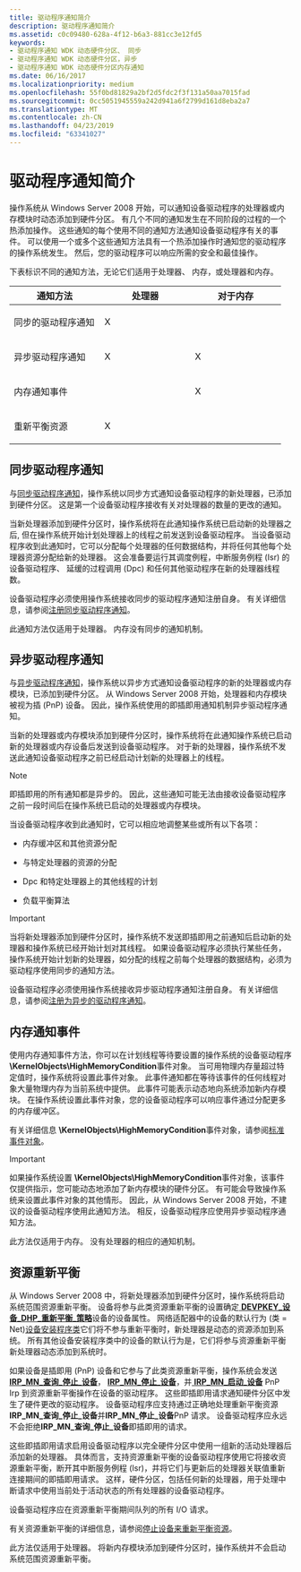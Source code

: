 ```yaml
---
title: 驱动程序通知简介
description: 驱动程序通知简介
ms.assetid: c0c09480-628a-4f12-b6a3-881cc3e12fd5
keywords:
- 驱动程序通知 WDK 动态硬件分区、 同步
- 驱动程序通知 WDK 动态硬件分区，异步
- 驱动程序通知 WDK 动态硬件分区内存通知
ms.date: 06/16/2017
ms.localizationpriority: medium
ms.openlocfilehash: 55f0bd81829a2bf2d5fdc2f3f131a50aa7015fad
ms.sourcegitcommit: 0cc5051945559a242d941a6f2799d161d8eba2a7
ms.translationtype: MT
ms.contentlocale: zh-CN
ms.lasthandoff: 04/23/2019
ms.locfileid: "63341027"
---
```

# <a name="introduction-to-driver-notification"></a>驱动程序通知简介

操作系统从 Windows Server 2008 开始，可以通知设备驱动程序的处理器或内存模块时动态添加到硬件分区。 有几个不同的通知发生在不同阶段的过程的一个热添加操作。 这些通知的每个使用不同的通知方法通知设备驱动程序有关的事件。 可以使用一个或多个这些通知方法具有一个热添加操作时通知您的驱动程序的操作系统发生。 然后，您的驱动程序可以响应所需的安全和最佳操作。

下表标识不同的通知方法，无论它们适用于处理器、 内存，或处理器和内存。

<table>
<colgroup>
<col width="33%" />
<col width="33%" />
<col width="33%" />
</colgroup>
<thead>
<tr class="header">
<th>通知方法</th>
<th>处理器</th>
<th>对于内存</th>
</tr>
</thead>
<tbody>
<tr class="odd">
<td><p>同步的驱动程序通知</p></td>
<td><p>X</p></td>
<td></td>
</tr>
<tr class="even">
<td><p>异步驱动程序通知</p></td>
<td><p>X</p></td>
<td><p>X</p></td>
</tr>
<tr class="odd">
<td><p>内存通知事件</p></td>
<td></td>
<td><p>X</p></td>
</tr>
<tr class="even">
<td><p>重新平衡资源</p></td>
<td><p>X</p></td>
<td></td>
</tr>
</tbody>
</table>

## <a name="synchronous-driver-notification"></a>同步驱动程序通知

与[同步驱动程序通知](synchronous-driver-notification.md)，操作系统以同步方式通知设备驱动程序的新处理器，已添加到硬件分区。 这是第一个设备驱动程序接收有关对处理器的数量的更改的通知。

当新处理器添加到硬件分区时，操作系统将在此通知操作系统已启动新的处理器之后, 但在操作系统开始计划处理器上的线程之前发送到设备驱动程序。 当设备驱动程序收到此通知时，它可以分配每个处理器的任何数据结构，并将任何其他每个处理器资源分配给新的处理器。 这会准备要运行其调度例程，中断服务例程 (Isr) 的设备驱动程序、 延缓的过程调用 (Dpc) 和任何其他驱动程序在新的处理器线程数。

设备驱动程序必须使用操作系统接收同步的驱动程序通知注册自身。 有关详细信息，请参阅[注册同步驱动程序通知](registering-for-synchronous-driver-notification.md)。

此通知方法仅适用于处理器。 内存没有同步的通知机制。

## <a name="asynchronous-driver-notification"></a>异步驱动程序通知

与[异步驱动程序通知](asynchronous-driver-notification.md)，操作系统以异步方式通知设备驱动程序的新的处理器或内存模块，已添加到硬件分区。 从 Windows Server 2008 开始，处理器和内存模块被视为插 (PnP) 设备。 因此，操作系统使用的即插即用通知机制异步驱动程序通知。

当新的处理器或内存模块添加到硬件分区时，操作系统将在此通知操作系统已启动新的处理器或内存设备后发送到设备驱动程序。 对于新的处理器，操作系统不发送此通知设备驱动程序之前已经启动计划新的处理器上的线程。

> [!NOTE]
> 即插即用的所有通知都是异步的。 因此，这些通知可能无法由接收设备驱动程序之前一段时间后在操作系统已启动的处理器或内存模块。

当设备驱动程序收到此通知时，它可以相应地调整某些或所有以下各项：

- 内存缓冲区和其他资源分配

- 与特定处理器的资源的分配

- Dpc 和特定处理器上的其他线程的计划

- 负载平衡算法

> [!IMPORTANT]
> 当将新处理器添加到硬件分区时，操作系统不发送即插即用之前通知后启动新的处理器和操作系统已经开始计划对其线程。 如果设备驱动程序必须执行某些任务，操作系统开始计划新的处理器，如分配的线程之前每个处理器的数据结构，必须为驱动程序使用同步的通知方法。

设备驱动程序必须使用操作系统接收异步驱动程序通知注册自身。 有关详细信息，请参阅[注册为异步的驱动程序通知](registering-for-asynchronous-driver-notification.md)。

## <a name="memory-notification-event"></a>内存通知事件

使用内存通知事件方法，你可以在计划线程等待要设置的操作系统的设备驱动程序 **\\KernelObjects\\HighMemoryCondition**事件对象。 当可用物理内存量超过特定值时，操作系统将设置此事件对象。 此事件通知都在等待该事件的任何线程对象大量物理内存为当前系统中提供。 此事件可能表示动态地向系统添加新内存模块。 在操作系统设置此事件对象，您的设备驱动程序可以响应事件通过分配更多的内存缓冲区。

有关详细信息 **\\KernelObjects\\HighMemoryCondition**事件对象，请参阅[标准事件对象](standard-event-objects.md)。

> [!IMPORTANT]
> 如果操作系统设置 **\\KernelObjects\\HighMemoryCondition**事件对象，该事件仅提供指示，您可能动态地添加了新内存模块的硬件分区。 有可能会导致操作系统来设置此事件对象的其他情形。 因此，从 Windows Server 2008 开始，不建议的设备驱动程序使用此通知方法。 相反，设备驱动程序应使用异步驱动程序通知方法。

此方法仅适用于内存。 没有处理器的相应的通知机制。

## <a name="resource-rebalance"></a>资源重新平衡

从 Windows Server 2008 中，将新处理器添加到硬件分区时，操作系统将启动系统范围资源重新平衡。 设备将参与此类资源重新平衡的设置确定[ **DEVPKEY\_设备\_DHP\_重新平衡\_策略**](https://msdn.microsoft.com/library/windows/hardware/ff542423)设备的设备属性。 网络适配器中的设备的默认行为 (类 = Net)[设备安装程序类](https://msdn.microsoft.com/library/windows/hardware/ff541509)它们将不参与重新平衡时，新处理器是动态的资源添加到系统。 所有其他设备安装程序类中的设备的默认行为是，它们将参与资源重新平衡新处理器动态添加到系统时。

如果设备是插即用 (PnP) 设备和它参与了此类资源重新平衡，操作系统会发送[ **IRP\_MN\_查询\_停止\_设备**](https://msdn.microsoft.com/library/windows/hardware/ff551725)， [ **IRP\_MN\_停止\_设备**](https://msdn.microsoft.com/library/windows/hardware/ff551755)，并[ **IRP\_MN\_启动\_设备**](https://msdn.microsoft.com/library/windows/hardware/ff551749) PnP Irp 到资源重新平衡操作在设备的驱动程序。 这些即插即用请求通知硬件分区中发生了硬件更改的驱动程序。 设备驱动程序应支持通过正确地处理重新平衡资源**IRP\_MN\_查询\_停止\_设备**并**IRP\_MN\_停止\_设备**PnP 请求。 设备驱动程序应永远不会拒绝**IRP\_MN\_查询\_停止\_设备**即插即用的请求。

这些即插即用请求启用设备驱动程序以完全硬件分区中使用一组新的活动处理器后添加新的处理器。 具体而言，支持资源重新平衡的设备驱动程序使用它将接收资源重新平衡，断开其中断服务例程 (Isr)，并将它们与更新后的处理器关联值重新连接期间的即插即用请求。 这样，硬件分区，包括任何新的处理器，用于处理中断请求中使用当前处于活动状态的所有处理器的设备驱动程序。

设备驱动程序应在资源重新平衡期间队列的所有 I/O 请求。

有关资源重新平衡的详细信息，请参阅[停止设备来重新平衡资源](stopping-a-device-to-rebalance-resources.md)。

此方法仅适用于处理器。 将新内存模块添加到硬件分区时，操作系统并不会启动系统范围资源重新平衡。
